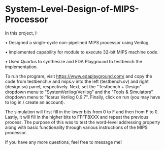 # System-Level-Design-of-MIPS-Processor

In this project, I:

• Designed a single-cycle non-pipelined MIPS processor using Verilog.

• Implemented capability for module to execute 32-bit MIPS machine code.

• Used Quartus to synthesize and EDA Playground to testbench the implementation.

To run the program, visit https://www.edaplayground.com/ and copy the code from testbench.v and mips.v into the left (testbench.sv) and right (design.sv) panel, respectively. Next, set the "Testbench + Design" dropdown menu to "SystemVerilog/Verilog" and the "Tools & Simulators" dropdown menu to "Icarus Verilog 0.9.7". Finally, click on run (you may have to log in / create an account). 

The simulation will first fill in the lower bits from 0 to F and then from F to 0. Lastly, it will fill in the higher bits to FFFF8XXX and repeat the previous process. The purpose of this was to test the word-level addressing property along with basic functionality through various instructions of the MIPS processor.

If you have any more questions, feel free to message me!
